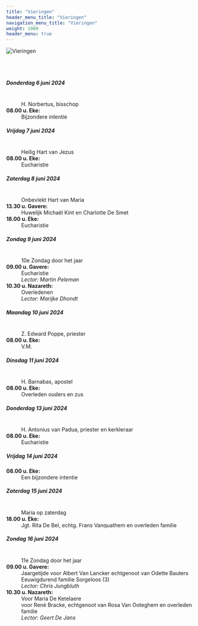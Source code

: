 ```yaml
---
title: "Vieringen"
header_menu_title: "Vieringen"
navigation_menu_title: "Vieringen"
weight: 1000
header_menu: true
---
```


![Vieringen](images/liturgische-vieringen.jpg)

<br>
<br>

##### Donderdag 6 juni 2024  
<dl><dt>&nbsp;</dt><dd>H. Norbertus, bisschop<br></dd><dt><b>08.00 u. Eke:</b></dt><dd>Bijzondere intentie</dd>
</dl>

##### Vrijdag 7 juni 2024  
<dl><dt>&nbsp;</dt><dd>Heilig Hart van Jezus<br></dd><dt><b>08.00 u. Eke:</b></dt><dd>Eucharistie</dd>
</dl>

##### Zaterdag 8 juni 2024  
<dl><dt>&nbsp;</dt><dd>Onbevlekt Hart van Maria<br></dd><dt><b>13.30 u. Gavere:</b></dt><dd>Huwelijk Michaël Kint en Charlotte De Smet</dd>
<dt><b>18.00 u. Eke:</b></dt><dd>Eucharistie</dd>
</dl>

##### Zondag 9 juni 2024  
<dl><dt>&nbsp;</dt><dd>10e Zondag door het jaar<br></dd><dt><b>09.00 u. Gavere:</b></dt><dd>Eucharistie<br><i>Lector: Martin Peleman</i></dd>
<dt><b>10.30 u. Nazareth:</b></dt><dd>Overledenen<br><i>Lector: Marijke Dhondt</i></dd>
</dl>

##### Maandag 10 juni 2024  
<dl><dt>&nbsp;</dt><dd>Z. Edward Poppe, priester<br></dd><dt><b>08.00 u. Eke:</b></dt><dd>V.M.</dd>
</dl>

##### Dinsdag 11 juni 2024  
<dl><dt>&nbsp;</dt><dd>H. Barnabas, apostel<br></dd><dt><b>08.00 u. Eke:</b></dt><dd>Overleden ouders en zus</dd>
</dl>

##### Donderdag 13 juni 2024  
<dl><dt>&nbsp;</dt><dd>H. Antonius van Padua, priester en kerkleraar<br></dd><dt><b>08.00 u. Eke:</b></dt><dd>Eucharistie</dd>
</dl>

##### Vrijdag 14 juni 2024  
<dl><dt><b>08.00 u. Eke:</b></dt><dd>Een bijzondere intentie</dd>
</dl>

##### Zaterdag 15 juni 2024  
<dl><dt>&nbsp;</dt><dd>Maria op zaterdag<br></dd><dt><b>18.00 u. Eke:</b></dt><dd>Jgt. Rita De Bel, echtg. Frans Vanquathem en overleden familie</dd>
</dl>

##### Zondag 16 juni 2024  
<dl><dt>&nbsp;</dt><dd>11e Zondag door het jaar<br></dd><dt><b>09.00 u. Gavere:</b></dt><dd>Jaargetijde voor Albert Van Lancker echtgenoot van Odette Bauters<br>Eeuwigdurend familie Sorgeloos (3)<br><i>Lector: Chris Jungbluth</i></dd>
<dt><b>10.30 u. Nazareth:</b></dt><dd>Voor Maria De Ketelaere<br>voor René Bracke, echtgenoot van Rosa Van Ooteghem en overleden familie<br><i>Lector: Geert De Jans</i></dd>
</dl>
<br>
<br>
<br>


